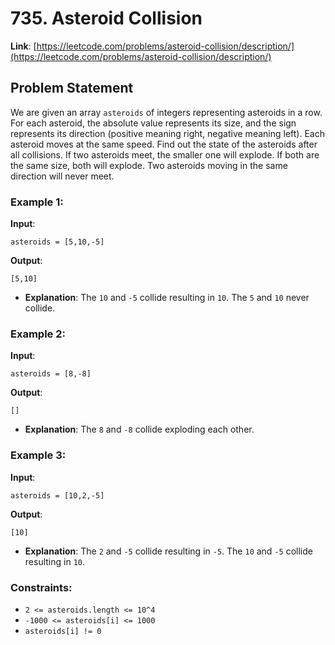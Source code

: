 # 735. Asteroid Collision

**Link**: [https://leetcode.com/problems/asteroid-collision/description/](https://leetcode.com/problems/asteroid-collision/description/)

## Problem Statement

We are given an array `asteroids` of integers representing asteroids in a row.
For each asteroid, the absolute value represents its size, and the sign represents its direction (positive meaning right, negative meaning left). Each asteroid moves at the same speed.
Find out the state of the asteroids after all collisions. If two asteroids meet, the smaller one will explode. If both are the same size, both will explode. Two asteroids moving in the same direction will never meet.

### Example 1:

**Input**: 
```
asteroids = [5,10,-5]
```
**Output**:
```
[5,10] 
```
* **Explanation**: The `10` and `-5` collide resulting in `10`. The `5` and `10` never collide.

### Example 2:

**Input**: 
```
asteroids = [8,-8]
```
**Output**:
```
[] 
```
* **Explanation**: The `8` and `-8` collide exploding each other.

### Example 3:

**Input**: 
```
asteroids = [10,2,-5]
```
**Output**:
```
[10] 
```
* **Explanation**: The `2` and `-5` collide resulting in `-5`. The `10` and `-5` collide resulting in `10`.


### Constraints:

- `2 <= asteroids.length <= 10^4`
- `-1000 <= asteroids[i] <= 1000`
- `asteroids[i] != 0`
